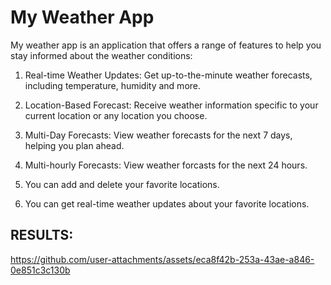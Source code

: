 # My Weather App

My weather app is an application that offers a range of features to help you stay informed about the weather conditions:

1. Real-time Weather Updates: Get up-to-the-minute weather forecasts, including temperature, humidity and more.

2. Location-Based Forecast: Receive weather information specific to your current location or any location you choose.

3. Multi-Day Forecasts: View weather forecasts for the next 7 days, helping you plan ahead.

4. Multi-hourly Forecasts: View weather forcasts for the next 24 hours.

5. You can add and delete your favorite locations.

6. You can get real-time weather updates about your favorite locations.



## RESULTS:

https://github.com/user-attachments/assets/eca8f42b-253a-43ae-a846-0e851c3c130b



